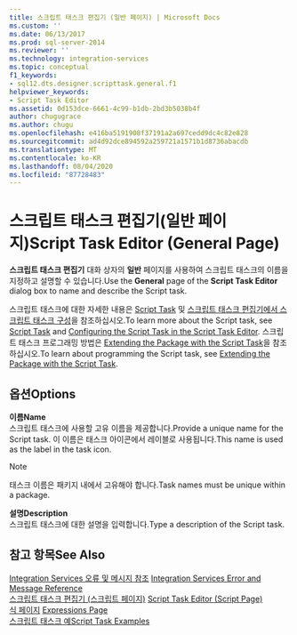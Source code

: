 ```yaml
---
title: 스크립트 태스크 편집기 (일반 페이지) | Microsoft Docs
ms.custom: ''
ms.date: 06/13/2017
ms.prod: sql-server-2014
ms.reviewer: ''
ms.technology: integration-services
ms.topic: conceptual
f1_keywords:
- sql12.dts.designer.scripttask.general.f1
helpviewer_keywords:
- Script Task Editor
ms.assetid: 0d153dce-6661-4c99-b1db-2bd3b5038b4f
author: chugugrace
ms.author: chugu
ms.openlocfilehash: e416ba5191908f37191a2a697cedd9dc4c82e828
ms.sourcegitcommit: ad4d92dce894592a259721a1571b1d8736abacdb
ms.translationtype: MT
ms.contentlocale: ko-KR
ms.lasthandoff: 08/04/2020
ms.locfileid: "87728483"
---
```

# <a name="script-task-editor-general-page"></a><span data-ttu-id="33927-102">스크립트 태스크 편집기(일반 페이지)</span><span class="sxs-lookup"><span data-stu-id="33927-102">Script Task Editor (General Page)</span></span>
  <span data-ttu-id="33927-103">**스크립트 태스크 편집기** 대화 상자의 **일반** 페이지를 사용하여 스크립트 태스크의 이름을 지정하고 설명할 수 있습니다.</span><span class="sxs-lookup"><span data-stu-id="33927-103">Use the **General** page of the **Script Task Editor** dialog box to name and describe the Script task.</span></span>  
  
 <span data-ttu-id="33927-104">스크립트 태스크에 대한 자세한 내용은 [Script Task](control-flow/script-task.md) 및 [스크립트 태스크 편집기에서 스크립트 태스크 구성](extending-packages-scripting/task/configuring-the-script-task-in-the-script-task-editor.md)을 참조하십시오.</span><span class="sxs-lookup"><span data-stu-id="33927-104">To learn more about the Script task, see [Script Task](control-flow/script-task.md) and [Configuring the Script Task in the Script Task Editor](extending-packages-scripting/task/configuring-the-script-task-in-the-script-task-editor.md).</span></span> <span data-ttu-id="33927-105">스크립트 태스크 프로그래밍 방법은 [Extending the Package with the Script Task](extending-packages-scripting/task/extending-the-package-with-the-script-task.md)을 참조하십시오.</span><span class="sxs-lookup"><span data-stu-id="33927-105">To learn about programming the Script task, see [Extending the Package with the Script Task](extending-packages-scripting/task/extending-the-package-with-the-script-task.md).</span></span>  
  
## <a name="options"></a><span data-ttu-id="33927-106">옵션</span><span class="sxs-lookup"><span data-stu-id="33927-106">Options</span></span>  
 <span data-ttu-id="33927-107">**이름**</span><span class="sxs-lookup"><span data-stu-id="33927-107">**Name**</span></span>  
 <span data-ttu-id="33927-108">스크립트 태스크에 사용할 고유 이름을 제공합니다.</span><span class="sxs-lookup"><span data-stu-id="33927-108">Provide a unique name for the Script task.</span></span> <span data-ttu-id="33927-109">이 이름은 태스크 아이콘에서 레이블로 사용됩니다.</span><span class="sxs-lookup"><span data-stu-id="33927-109">This name is used as the label in the task icon.</span></span>  
  
> [!NOTE]  
>  <span data-ttu-id="33927-110">태스크 이름은 패키지 내에서 고유해야 합니다.</span><span class="sxs-lookup"><span data-stu-id="33927-110">Task names must be unique within a package.</span></span>  
  
 <span data-ttu-id="33927-111">**설명**</span><span class="sxs-lookup"><span data-stu-id="33927-111">**Description**</span></span>  
 <span data-ttu-id="33927-112">스크립트 태스크에 대한 설명을 입력합니다.</span><span class="sxs-lookup"><span data-stu-id="33927-112">Type a description of the Script task.</span></span>  
  
## <a name="see-also"></a><span data-ttu-id="33927-113">참고 항목</span><span class="sxs-lookup"><span data-stu-id="33927-113">See Also</span></span>  
 <span data-ttu-id="33927-114">[Integration Services 오류 및 메시지 참조](../../2014/integration-services/integration-services-error-and-message-reference.md) </span><span class="sxs-lookup"><span data-stu-id="33927-114">[Integration Services Error and Message Reference](../../2014/integration-services/integration-services-error-and-message-reference.md) </span></span>  
 <span data-ttu-id="33927-115">[스크립트 태스크 편집기 &#40;스크립트 페이지&#41;](../../2014/integration-services/script-task-editor-script-page.md) </span><span class="sxs-lookup"><span data-stu-id="33927-115">[Script Task Editor &#40;Script Page&#41;](../../2014/integration-services/script-task-editor-script-page.md) </span></span>  
 <span data-ttu-id="33927-116">[식 페이지](expressions/expressions-page.md) </span><span class="sxs-lookup"><span data-stu-id="33927-116">[Expressions Page](expressions/expressions-page.md) </span></span>  
 [<span data-ttu-id="33927-117">스크립트 태스크 예</span><span class="sxs-lookup"><span data-stu-id="33927-117">Script Task Examples</span></span>](extending-packages-scripting-task-examples/script-task-examples.md)  
  
  
